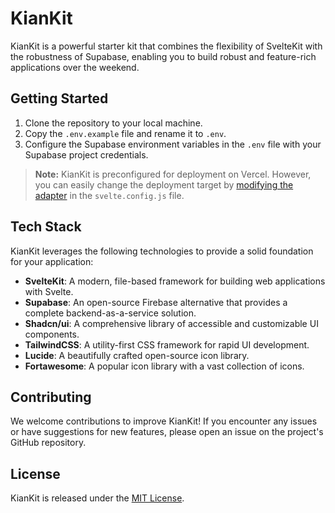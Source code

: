 # KianKit

KianKit is a powerful starter kit that combines the flexibility of SvelteKit with the robustness of Supabase, enabling you to build robust and feature-rich applications over the weekend.

## Getting Started

1. Clone the repository to your local machine.
2. Copy the `.env.example` file and rename it to `.env`.
3. Configure the Supabase environment variables in the `.env` file with your Supabase project credentials.

> **Note:** KianKit is preconfigured for deployment on Vercel. However, you can easily change the deployment target by [modifying the adapter](https://kit.svelte.dev/docs/adapters) in the `svelte.config.js` file.

## Tech Stack

KianKit leverages the following technologies to provide a solid foundation for your application:

- **SvelteKit**: A modern, file-based framework for building web applications with Svelte.
- **Supabase**: An open-source Firebase alternative that provides a complete backend-as-a-service solution.
- **Shadcn/ui**: A comprehensive library of accessible and customizable UI components.
- **TailwindCSS**: A utility-first CSS framework for rapid UI development.
- **Lucide**: A beautifully crafted open-source icon library.
- **Fortawesome**: A popular icon library with a vast collection of icons.

## Contributing

We welcome contributions to improve KianKit! If you encounter any issues or have suggestions for new features, please open an issue on the project's GitHub repository.

## License

KianKit is released under the [MIT License](LICENSE).

